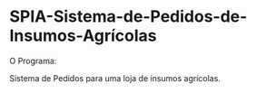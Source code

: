 # SPIA-Sistema-de-Pedidos-de-Insumos-Agrícolas

O Programa:

Sistema de Pedidos para uma loja de insumos agrícolas.
